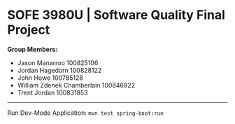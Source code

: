 # SOFE 3980U | Software Quality Final Project

**Group Members:**

- Jason Manarroo 100825106
- Jordan Hagedorn 100828122
- John Howe 100785128
- William Zdenek Chamberlain 100846922
- Trent Jordan 100831853

---

Run Dev-Mode Application: `mvn test spring-boot:run`


